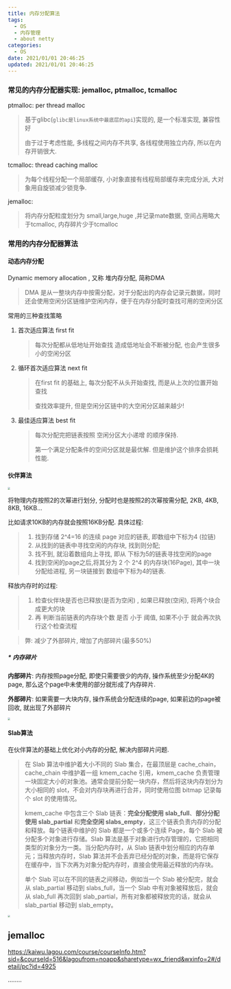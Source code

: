 ```yaml
---
title: 内存分配算法
tags: 
  - OS
  - 内存管理
  - about netty
categories:
  - OS
date: 2021/01/01 20:46:25
updated: 2021/01/01 20:46:25
---
```






### 常见的内存分配器实现: jemalloc, ptmalloc, tcmalloc

ptmalloc: per thread malloc

> 基于glibc(`glibc是linux系统中最底层的api`)实现的, 是一个标准实现, 兼容性好
>
> 由于过于考虑性能, 多线程之间内存不共享, 各线程使用独立内存, 所以在内存开销很大.

tcmalloc: thread caching malloc

> 为每个线程分配一个局部缓存, 小对象直接有线程局部缓存来完成分派, 大对象用自旋锁减少锁竞争.

jemalloc: 

> 将内存分配粒度划分为 small,large,huge ,并记录mate数据, 空间占用略大于tcmalloc, 内存碎片少于tcmalloc



### 常用的内存分配器算法

#### 动态内存分配

Dynamic memory allocation , 又称 堆内存分配, 简称DMA

> DMA 是从一整块内存中按需分配，对于分配出的内存会记录元数据，同时还会使用空闲分区链维护空闲内存，便于在内存分配时查找可用的空闲分区

常用的三种查找策略

1. 首次适应算法 first fit

   > 每次分配都从低地址开始查找 造成低地址会不断被分配, 也会产生很多小的空闲分区

2. 循环首次适应算法 next fit

   > 在first fit 的基础上, 每次分配不从头开始查找, 而是从上次的位置开始查找
   >
   > 查找效率提升, 但是空闲分区链中的大空闲分区越来越少!

3. 最佳适应算法 best fit

   > 每次分配完把链表按照 空闲分区大小递增 的顺序保持.
   >
   > 第一个满足分配条件的空间分区就是最优解. 但是维护这个排序会损耗性能.



#### 伙伴算法

<img src="https://raw.githubusercontent.com/melopoz/pics/master/img/%E5%86%85%E5%AD%98%E5%88%86%E9%85%8D-%E4%BC%99%E4%BC%B4%E7%AE%97%E6%B3%95.png" style="zoom:33%;" />

将物理内存按照2的次幂进行划分, 分配时也是按照2的次幂按需分配,  2KB, 4KB, 8KB, 16KB... 

比如请求10KB的内存就会按照16KB分配. 具体过程:

> 1. 找到存储 2^4=16 的连续 page 对应的链表, 即数组中下标为4 (拉链)
> 2. 从找到的链表中寻找空闲的内存块, 找到则分配;
> 3. 找不到, 就沿着数组向上寻找, 即从 下标为5的链表寻找空闲的page
> 4. 找到空闲的page之后,将其分为 2 个 2^4 的内存块(16Page), 其中一块分配给进程, 另一块链接到 数组中下标为4的链表.

释放内存时的过程:

> 1. 检查伙伴块是否也已释放(是否为空闲) , 如果已释放(空闲), 将两个块合成更大的块
> 2. 再 判断当前链表的内存块个数 是否 小于 阈值, 如果不小于 就会再次执行这个检查流程

> 弊: 减少了外部碎片, 增加了内部碎片(最多50%)

##### * 内存碎片

**内部碎片**: 内存按照page分配, 即使只需要很少的内存, 操作系统至少分配4K的page, 那么这个page中未使用的部分就形成了内存碎片.

**外部碎片**: 如果需要一大块内存, 操作系统会分配连续的page, 如果前边的page被回收, 就出现了外部碎片

<img src="https://raw.githubusercontent.com/melopoz/pics/master/img/%E5%86%85%E5%AD%98%E7%A2%8E%E7%89%87-%E5%A4%96%E9%83%A8%E7%A2%8E%E7%89%87.png" style="zoom:33%;" />

#### Slab算法

在伙伴算法的基础上优化对小内存的分配, 解决内部碎片问题.

> 在 Slab 算法中维护着大小不同的 Slab 集合，在最顶层是 cache_chain，cache_chain 中维护着一组 kmem_cache 引用，kmem_cache 负责管理一块固定大小的对象池。通常会提前分配一块内存，然后将这块内存划分为大小相同的 slot，不会对内存块再进行合并，同时使用位图 bitmap 记录每个 slot 的使用情况。
>
> kmem_cache 中包含三个 Slab 链表：**完全分配使用 slab_full**、**部分分配使用 slab_partial** 和**完全空闲 slabs_empty**，这三个链表负责内存的分配和释放。每个链表中维护的 Slab 都是一个或多个连续 Page，每个 Slab 被分配多个对象进行存储。Slab 算法是基于对象进行内存管理的，它把相同类型的对象分为一类。当分配内存时，从 Slab 链表中划分相应的内存单元；当释放内存时，Slab 算法并不会丢弃已经分配的对象，而是将它保存在缓存中，当下次再为对象分配内存时，直接会使用最近释放的内存块。
>
> 单个 Slab 可以在不同的链表之间移动，例如当一个 Slab 被分配完，就会从 slab_partial 移动到 slabs_full，当一个 Slab 中有对象被释放后，就会从 slab_full 再次回到 slab_partial，所有对象都被释放完的话，就会从 slab_partial 移动到 slab_empty。

<img src="https://raw.githubusercontent.com/melopoz/pics/master/img/%E5%86%85%E5%AD%98%E5%88%86%E9%85%8D%E7%AE%97%E6%B3%95-Slab%E7%AE%97%E6%B3%95.png" style="zoom:33%;" />

## jemalloc

https://kaiwu.lagou.com/course/courseInfo.htm?sid=&courseId=516&lagoufrom=noapp&sharetype=wx_friend&wxinfo=2#/detail/pc?id=4925

........
